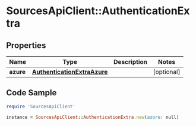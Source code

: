 # SourcesApiClient::AuthenticationExtra

## Properties

Name | Type | Description | Notes
------------ | ------------- | ------------- | -------------
**azure** | [**AuthenticationExtraAzure**](AuthenticationExtraAzure.md) |  | [optional] 

## Code Sample

```ruby
require 'SourcesApiClient'

instance = SourcesApiClient::AuthenticationExtra.new(azure: null)
```


